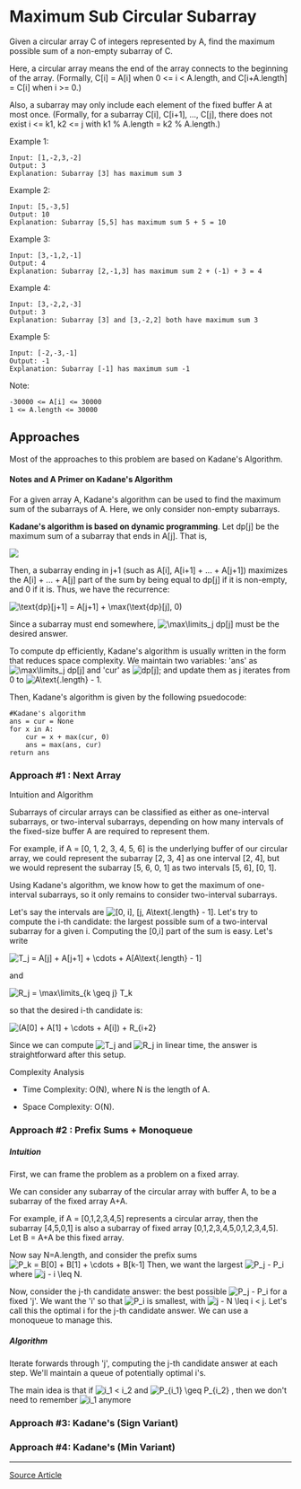# Maximum Sub Circular Subarray
Given a circular array C of integers represented by A, find the maximum possible sum of a non-empty subarray of C.

Here, a circular array means the end of the array connects to the beginning of the array.  (Formally, C[i] = A[i] when 0 <= i < A.length, and C[i+A.length] = C[i] when i >= 0.)

Also, a subarray may only include each element of the fixed buffer A at most once.  (Formally, for a subarray C[i], C[i+1], ..., C[j], there does not exist i <= k1, k2 <= j with k1 % A.length = k2 % A.length.)

Example 1:

    Input: [1,-2,3,-2]
    Output: 3
    Explanation: Subarray [3] has maximum sum 3

Example 2:

    Input: [5,-3,5]
    Output: 10
    Explanation: Subarray [5,5] has maximum sum 5 + 5 = 10

Example 3:

    Input: [3,-1,2,-1]
    Output: 4
    Explanation: Subarray [2,-1,3] has maximum sum 2 + (-1) + 3 = 4

Example 4:

    Input: [3,-2,2,-3]
    Output: 3
    Explanation: Subarray [3] and [3,-2,2] both have maximum sum 3

Example 5:

    Input: [-2,-3,-1]
    Output: -1
    Explanation: Subarray [-1] has maximum sum -1

Note:

    -30000 <= A[i] <= 30000
    1 <= A.length <= 30000

## Approaches
Most of the approaches to this problem are based on Kadane's Algorithm.

#### Notes and A Primer on Kadane's Algorithm
For a given array A, Kadane's algorithm can be used to find the maximum sum of the subarrays of A. Here, we only consider non-empty subarrays.

**Kadane's algorithm is based on dynamic programming**. Let dp[j] be the maximum sum of a subarray that ends in A[j]. That is,

<img src="https://latex.codecogs.com/gif.latex?\text{dp}[j]&space;=&space;\max\limits_i&space;(A[i]&space;&plus;&space;A[i&plus;1]&space;&plus;&space;\cdots&space;&plus;&space;A[j])" />

Then, a subarray ending in j+1 (such as A[i], A[i+1] + ... + A[j+1]) maximizes the A[i] + ... + A[j] part of the sum by being equal to dp[j] if it is non-empty, and 0 if it is. Thus, we have the recurrence:

<img src="https://latex.codecogs.com/gif.latex?\text{dp}[j&plus;1]&space;=&space;A[j&plus;1]&space;&plus;&space;\max(\text{dp}[j],&space;0)" title="\text{dp}[j+1] = A[j+1] + \max(\text{dp}[j], 0)" />

Since a subarray must end somewhere, <img src="https://latex.codecogs.com/gif.latex?\max\limits_j&space;dp[j]" title="\max\limits_j dp[j]" /> must be the desired answer.

To compute dp efficiently, Kadane's algorithm is usually written in the form that reduces space complexity. We maintain two variables: 'ans' as <img src="https://latex.codecogs.com/gif.latex?\max\limits_j&space;dp[j]" title="\max\limits_j dp[j]" />
and 'cur' as <img src="https://latex.codecogs.com/gif.latex?dp[j]" title="dp[j]" />; and update them as j iterates from 0 to <img src="https://latex.codecogs.com/gif.latex?A\text{.length}&space;-&space;1" title="A\text{.length} - 1" />.

Then, Kadane's algorithm is given by the following psuedocode:

    #Kadane's algorithm
    ans = cur = None
    for x in A:
        cur = x + max(cur, 0)
        ans = max(ans, cur)
    return ans 
    
### Approach #1 : Next Array
Intuition and Algorithm

Subarrays of circular arrays can be classified as either as one-interval subarrays, or two-interval subarrays, depending on how many intervals of the fixed-size buffer A are required to represent them.

For example, if A = [0, 1, 2, 3, 4, 5, 6] is the underlying buffer of our circular array, we could represent the subarray [2, 3, 4] as one interval [2, 4], but we would represent the subarray [5, 6, 0, 1] as two intervals [5, 6], [0, 1].

Using Kadane's algorithm, we know how to get the maximum of one-interval subarrays, so it only remains to consider two-interval subarrays.

Let's say the intervals are <img src="https://latex.codecogs.com/gif.latex?[0,&space;i],&space;[j,&space;A\text{.length}&space;-&space;1]" title="[0, i], [j, A\text{.length} - 1]" />. Let's try to compute the i-th candidate: the largest possible sum of a two-interval subarray for a given i.
Computing the [0,i] part of the sum is easy. Let's write

<img src="https://latex.codecogs.com/gif.latex?T_j&space;=&space;A[j]&space;&plus;&space;A[j&plus;1]&space;&plus;&space;\cdots&space;&plus;&space;A[A\text{.length}&space;-&space;1]" title="T_j = A[j] + A[j+1] + \cdots + A[A\text{.length} - 1]" />

and

<img src="https://latex.codecogs.com/gif.latex?R_j&space;=&space;\max\limits_{k&space;\geq&space;j}&space;T_k" title="R_j = \max\limits_{k \geq j} T_k" />

so that the desired i-th candidate is:

<img src="https://latex.codecogs.com/gif.latex?(A[0]&space;&plus;&space;A[1]&space;&plus;&space;\cdots&space;&plus;&space;A[i])&space;&plus;&space;R_{i&plus;2}" title="(A[0] + A[1] + \cdots + A[i]) + R_{i+2}" />

Since we can compute <img src="https://latex.codecogs.com/gif.latex?T_j" title="T_j" />​ and <img src="https://latex.codecogs.com/gif.latex?R_j" title="R_j" />​ in linear time, the answer is straightforward after this setup.

Complexity Analysis

* Time Complexity: O(N), where N is the length of A.

* Space Complexity: O(N). 

### Approach #2 : Prefix Sums + Monoqueue
##### Intuition

First, we can frame the problem as a problem on a fixed array.

We can consider any subarray of the circular array with buffer A, to be a subarray of the fixed array A+A.

For example, if A = [0,1,2,3,4,5] represents a circular array, then the subarray [4,5,0,1] is also a subarray of fixed array [0,1,2,3,4,5,0,1,2,3,4,5]. Let B = A+A be this fixed array.

Now say N=A.length, and consider the prefix sums
<img src="https://latex.codecogs.com/gif.latex?P_k&space;=&space;B[0]&space;&plus;&space;B[1]&space;&plus;&space;\cdots&space;&plus;&space;B[k-1]" title="P_k = B[0] + B[1] + \cdots + B[k-1]" />
Then, we want the largest <img src="https://latex.codecogs.com/gif.latex?P_j&space;-&space;P_i" title="P_j - P_i" /> 
where <img src="https://latex.codecogs.com/gif.latex?j&space;-&space;i&space;\leq&space;N" title="j - i \leq N" />.

Now, consider the j-th candidate answer: the best possible  <img src="https://latex.codecogs.com/gif.latex?P_j&space;-&space;P_i" title="P_j - P_i" /> for a fixed 'j'.
We want the 'i' so that <img src="https://latex.codecogs.com/gif.latex?P_i" title="P_i" /> is smallest, with <img src="https://latex.codecogs.com/gif.latex?j&space;-&space;N&space;\leq&space;i&space;<&space;j" title="j - N \leq i < j" />.
Let's call this the optimal i for the j-th candidate answer. We can use a monoqueue to manage this.

##### Algorithm

Iterate forwards through 'j', computing the j-th candidate answer at each step. We'll maintain a queue of potentially optimal i's.

The main idea is that if <img src="https://latex.codecogs.com/gif.latex?i_1&space;<&space;i_2" title="i_1 < i_2" /> and
<img src="https://latex.codecogs.com/gif.latex?P_{i_1}&space;\geq&space;P_{i_2}" title="P_{i_1} \geq P_{i_2}" /> , then we don't need to remember
<img src="https://latex.codecogs.com/gif.latex?i_1" title="i_1" /> anymore

### Approach #3: Kadane's (Sign Variant)

### Approach #4: Kadane's (Min Variant)

<hr>

[Source Article](https://leetcode.com/articles/maximum-sub-circular-subarray/?page=3)

